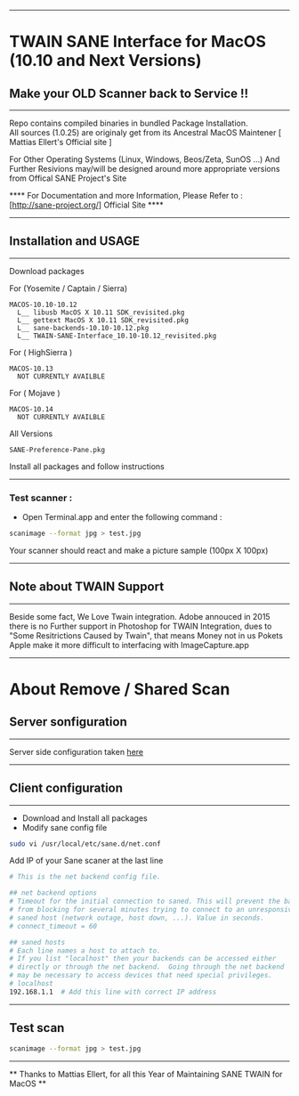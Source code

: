 * **************** *
# TWAIN SANE Interface for MacOS (10.10 and Next Versions) #
## Make your OLD Scanner back to Service !! ##
* **************** *
Repo contains compiled binaries in bundled Package Installation.  
All sources (1.0.25) are originaly get from its Ancestral MacOS Maintener [ Mattias Ellert's Official site ] 

For Other Operating Systems (Linux, Windows, Beos/Zeta, SunOS ...) 
And Further Resivions may/will be designed around more appropriate versions from Offical SANE Project's Site

**** For Documentation and more Information, Please Refer to : [http://sane-project.org/] Official Site ****

* **************** *
## Installation and USAGE ##
* **************** *
Download packages
  
  For (Yosemite / Captain / Sierra)
      
    MACOS-10.10-10.12
      L__ libusb MacOS X 10.11 SDK_revisited.pkg
      L__ gettext MacOS X 10.11 SDK_revisited.pkg
      L__ sane-backends-10.10-10.12.pkg  
      L__ TWAIN-SANE-Interface_10.10-10.12_revisited.pkg
  
  For ( HighSierra )

    MACOS-10.13
      NOT CURRENTLY AVAILBLE
  
  For ( Mojave )
  
    MACOS-10.14 
      NOT CURRENTLY AVAILBLE
  
  All Versions
  
    SANE-Preference-Pane.pkg
  
Install all packages and follow instructions

* **************** 
### Test scanner : 

- Open Terminal.app 
and enter the following command :
```sh
scanimage --format jpg > test.jpg
```
Your scanner should react and make a picture sample (100px X 100px)

* **************** 
## Note about TWAIN Support ##
* **************** 
Beside some fact, We Love Twain integration.
Adobe annouced in 2015 there is no Further support in Photoshop for TWAIN Integration, dues to "Some Resitrictions Caused by Twain", that means Money not in us Pokets 
Apple make it more difficult to interfacing with ImageCapture.app


* **************** 
# About Remove / Shared Scan
## Server sonfiguration
* **************** 

Server side configuration taken [here](https://forum.keenetic.net/topic/240-sane-%D0%B8%D1%81%D0%BF%D0%BE%D0%BB%D1%8C%D0%B7%D0%BE%D0%B2%D0%B0%D0%BD%D0%B8%D0%B5-usb-%D0%BC%D1%84%D1%83-%D0%B8%D0%BB%D0%B8-%D1%81%D0%BA%D0%B0%D0%BD%D0%B5%D1%80%D0%B0/?do=findComment&comment=3599)

* **************** 
## Client configuration
* **************** 

- Download and Install all packages
- Modify sane config file

```sh
sudo vi /usr/local/etc/sane.d/net.conf
```

Add IP of your Sane scaner at the last line

```sh
# This is the net backend config file.

## net backend options
# Timeout for the initial connection to saned. This will prevent the backend
# from blocking for several minutes trying to connect to an unresponsive
# saned host (network outage, host down, ...). Value in seconds.
# connect_timeout = 60

## saned hosts
# Each line names a host to attach to.
# If you list "localhost" then your backends can be accessed either
# directly or through the net backend.  Going through the net backend
# may be necessary to access devices that need special privileges.
# localhost
192.168.1.1  # Add this line with correct IP address
```
* ******************
## Test scan

```sh
scanimage --format jpg > test.jpg
```
* ******************
** Thanks to Mattias Ellert, for all this Year of Maintaining SANE TWAIN for MacOS **

[Sane]:http://www.ellert.se/twain-sane/
